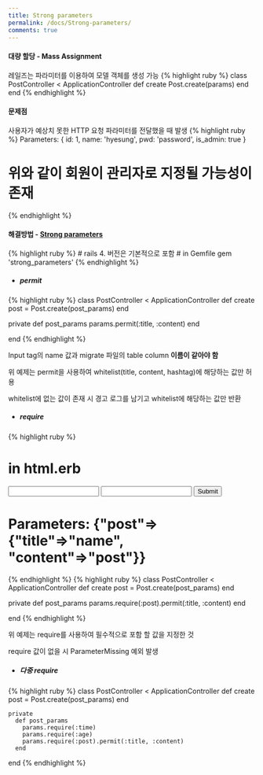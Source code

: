 ```yaml
---
title: Strong parameters
permalink: /docs/Strong-parameters/
comments: true
---
```

#### 대량 할당 - Mass Assignment
레일즈는 파라미터를 이용하여 모델 객체를 생성 가능
{% highlight ruby %}
class PostController < ApplicationController
  def create
    Post.create(params)
  end
end
{% endhighlight %}
<br/>

#### 문제점
사용자가 예상치 못한 HTTP 요청 파라미터를 전달했을 때 발생
{% highlight ruby %}
  Parameters: { id: 1, name: 'hyesung', pwd: 'password', is_admin: true }
  # 위와 같이 회원이 관리자로 지정될 가능성이 존재
{% endhighlight %}
<br/>

<h4> 해결방법 - <a href="https://github.com/rails/strong_parameters">Strong parameters</a></h4>
{% highlight ruby %}
  # rails 4. 버전은 기본적으로 포함
  # in Gemfile
  gem 'strong_parameters'
{% endhighlight %}

* <h5>permit</h5>
{% highlight ruby %}
class PostController < ApplicationController
  def create
    post = Post.create(post_params)
  end

  private
    def post_params
      params.permit(:title, :content)
    end

end
{% endhighlight %}
<p>Input tag의 name 값과 migrate 파일의 table column <b>이름이 같아야 함</b></p>
<p>위 예제는 permit을 사용하여 whitelist(title, content, hashtag)에 해당하는 값만 허용</p>
<p>whitelist에 없는 값이 존재 시 경고 로그를 남기고 whitelist에 해당하는 값만 반환</p>

* <h5>require</h5>
{% highlight ruby %}
# in html.erb
<form action="/posts/create" method="post">
  <input type="text" name="post[title]">
  <input type="text" name="post[content]">
  <input type="submit" value="Submit">
</form>

# Parameters: {"post"=>{"title"=>"name", "content"=>"post"}}
{% endhighlight %}
{% highlight ruby %}
class PostController < ApplicationController
  def create
    post = Post.create(post_params)
  end

  private
    def post_params
      params.require(:post).permit(:title, :content)
    end

end
{% endhighlight %}
<p>위 예제는 require를 사용하여 필수적으로 포함 할 값을 지정한 것</p>
<p>require 값이 없을 시 ParameterMissing 예외 발생</p>

  * <h5>다중 require</h5>
  {% highlight ruby %}
  class PostController < ApplicationController
    def create
      post = Post.create(post_params)
    end

    private
      def post_params
        params.require(:time)
        params.require(:age)
        params.require(:post).permit(:title, :content)
      end

  end
  {% endhighlight %}
